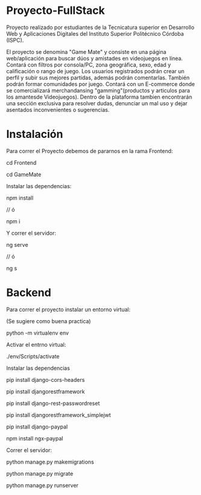 # Proyecto-FullStack
Proyecto realizado por estudiantes de la Tecnicatura superior en Desarrollo Web y Aplicaciones Digitales del Instituto Superior Politécnico Córdoba (ISPC).

El proyecto se denomina "Game Mate" y consiste en una página web/aplicación para buscar dúos y amistades en videojuegos en línea.
Contará con filtros por consola/PC, zona geográfica, sexo, edad y calificación o rango de juego. Los usuarios registrados podrán crear un perfil y subir sus mejores partidas, además podrán comentarlas. También podrán formar comunidades por juego. Contará con un E-commerce donde se comercializará merchandansing "gamming"(productos y articulos para los amantesde Videojuegos).
Dentro de la plataforma tambien encontrarán  una sección exclusiva para resolver dudas, denunciar un mal uso y dejar asentados inconvenientes o sugerencias.

# Instalación
Para correr el Proyecto debemos de pararnos en la rama Frontend:

cd Frontend 

cd GameMate

Instalar las dependencias:

npm install

// ó

npm i

Y correr el servidor:

ng serve

// ó

ng s

# Backend
Para correr el proyecto instalar un entorno virtual:

(Se sugiere como buena practica)

python -m virtualenv env


Activar el entrno virtual:

./env/Scripts/activate

Instalar las dependencias

pip install django-cors-headers

pip install djangorestframework

pip install django-rest-passwordreset

pip install djangorestframework_simplejwt

pip install django-paypal

npm install ngx-paypal

Correr el servidor:

python manage.py makemigrations

python manage.py migrate 

python manage.py runserver
